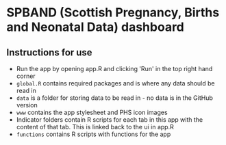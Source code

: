 # SPBAND (Scottish Pregnancy, Births and Neonatal Data) dashboard

## Instructions for use

* Run the app by opening app.R and clicking 'Run' in the top right hand corner
* `global.R` contains required packages and is where any data should be read in
* `data` is a folder for storing data to be read in - no data is in the GitHub version
* `www` contains the app stylesheet and PHS icon images
* Indicator folders contain R scripts for each tab in this app with the content of that tab. This is linked back to the ui in app.R
* `functions` contains R scripts with functions for the app

